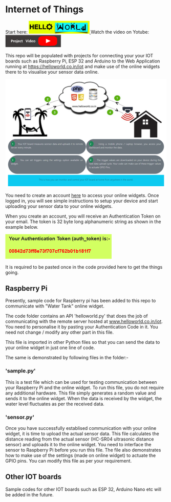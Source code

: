 # Internet of Things

<p align="left">
Start here: <a href='https://helloworld.co.in/iot' target='_blank'>
   <img src='https://github.com/jiteshsaini/files/blob/main/img/logo3.gif' height='40px'>
</a> Watch the video on Yotube: 
<a href=''>
   <img src='https://github.com/jiteshsaini/files/blob/main/img/btn_youtube.png' height='40px'>
</a>
</p>

This repo will be populated with projects for connecting your your IOT boards such as Raspberry Pi, ESP 32 and Arduino to the Web Application running at https://helloworld.co.in/iot and make use of the online widgets there to to visualise your sensor data online.

<img src='https://github.com/jiteshsaini/files/blob/main/img/iot_working.png'>

You need to create an account <a href='https://helloworld.co.in/iot/'>here</a> to access your online widgets. Once logged in, you will see simple instructions to setup your device and start uploading your sensor data to your online widgets.

When you create an account, you will receive an Authentication Token on your email. The token is 32 byte long alphanumeric string as shown in the example below.

<img src='https://github.com/jiteshsaini/files/blob/main/img/token.png'>

It is required to be pasted once in the code provided here to get the things going.

## Raspberry Pi
Presently, sample code for Raspberry pi has been added to this repo to communicate with "Water Tank" online widget. 

The code folder contains an API 'helloworld.py' that does the job of communicating with the remote server hosted at www.helloworld.co.in/iot. You need to personalise it by pasting your Authentication Code in it. You need not change / modify any other part in this file.

This file is imported in other Python files so that you can send the data to your online widget in just one line of code. 

The same is demonstrated by following files in the folder:-

### 'sample.py'
This is a test file which can be used for testing communication between your Raspberry Pi and the online widget. To run this file, you do not require any additional hardware. This file simply generates a random value and sends it to the online widget. When the data is received by the widget, the water level fluctuates as per the received data. 

### 'sensor.py'
Once you have successfully establised communication with your online widget, it is time to upload the actual sensor data. This file calculates the distance reading from the actual sensor (HC-SR04 ultrasonic distance sensor) and uploads it to the online widget. You need to interface the sensor to Raspberry Pi before you run this file.
The file also demonstrates how to make use of the settings (made on online widget) to actuate the GPIO pins. You can modify this file as per your requirement.

## Other IOT boards
Sample codes for other IOT boards such as ESP 32, Arduino Nano etc will be added in the future.




